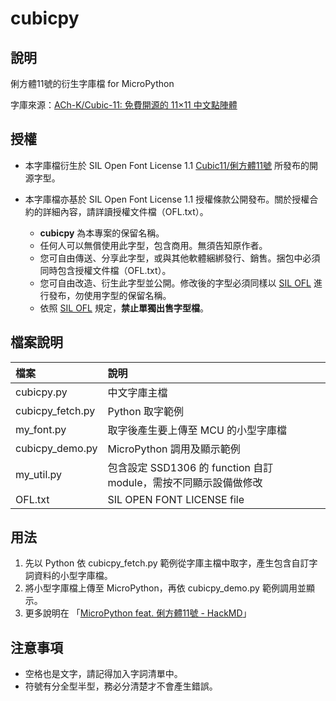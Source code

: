 # cubicpy

說明
---

俐方體11號的衍生字庫檔 for MicroPython

字庫來源：[ACh-K/Cubic-11: 免費開源的 11×11 中文點陣體](https://github.com/ACh-K/Cubic-11)

授權
---

- 本字庫檔衍生於 SIL Open Font License 1.1 [Cubic11/俐方體11號](https://github.com/ACh-K/Cubic-11) 所發布的開源字型。

- 本字庫檔亦基於 SIL Open Font License 1.1 授權條款公開發布。關於授權合約的詳細內容，請詳讀授權文件檔（OFL.txt）。

  - **cubicpy** 為本專案的保留名稱。
  - 任何人可以無償使用此字型，包含商用。無須告知原作者。
  - 您可自由傳送、分享此字型，或與其他軟體綑綁發行、銷售。捆包中必須同時包含授權文件檔（OFL.txt）。
  - 您可自由改造、衍生此字型並公開。修改後的字型必須同樣以 [SIL OFL](https://scripts.sil.org/OFL) 進行發布，勿使用字型的保留名稱。
  - 依照 [SIL OFL](https://scripts.sil.org/OFL) 規定，**禁止單獨出售字型檔**。

檔案說明
---

| 檔案 | 說明 |
|:---|:---|
| cubicpy.py | 中文字庫主檔 |
| cubicpy_fetch.py | Python 取字範例 |
| my_font.py | 取字後產生要上傳至 MCU 的小型字庫檔 |
| cubicpy_demo.py | MicroPython 調用及顯示範例
| my_util.py | 包含設定 SSD1306 的 function 自訂 module，需按不同顯示設備做修改
| OFL.txt | SIL OPEN FONT LICENSE file |

用法
---

1. 先以 Python 依 cubicpy_fetch.py 範例從字庫主檔中取字，產生包含自訂字詞資料的小型字庫檔。
1. 將小型字庫檔上傳至 MicroPython，再依 cubicpy_demo.py 範例調用並顯示。
1. 更多說明在 「[MicroPython feat. 俐方體11號 - HackMD](https://hackmd.io/@PaoyungChang/mpy_cubic11)」

注意事項
---

- 空格也是文字，請記得加入字詞清單中。
- 符號有分全型半型，務必分清楚才不會產生錯誤。
